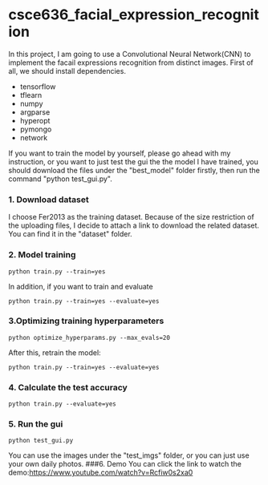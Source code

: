 # csce636_facial_expression_recognition
In this project, I am going to use a Convolutional Neural Network(CNN) to implement the facail expressions recognition from distinct images. First of all, we should install dependencies.
* tensorflow
* tflearn
* numpy
* argparse
* hyperopt
* pymongo
* network

If you want to train the model by yourself, please go ahead with my instruction, or you want to just test the gui the the model I have trained, you should download the files under the "best_model" folder firstly, then run the command "python test_gui.py".
### 1. Download dataset
I choose Fer2013 as the training dataset. Because of the size restriction of the uploading files, I decide to attach a link to download the related dataset. You can find it in the "dataset" folder.

### 2. Model training
```
python train.py --train=yes
```
In addition, if you want to train and evaluate
```
python train.py --train=yes --evaluate=yes
```
### 3.Optimizing training hyperparameters
```
python optimize_hyperparams.py --max_evals=20
```
After this, retrain the model:
```
python train.py --train=yes --evaluate=yes
```
### 4. Calculate the test accuracy
```
python train.py --evaluate=yes
```
### 5. Run the gui
```
python test_gui.py
```
You can use the images under the "test_imgs" folder, or you can just use your own daily photos.
###6. Demo
You can click the link to watch the demo:https://www.youtube.com/watch?v=Rcfiw0s2xa0
